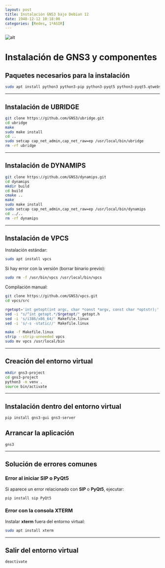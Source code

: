 ```yaml
---
layout: post
title: Instalación GNS3 bajo Debian 12
date: 1948-12-12 10:18:00
categories: [Redes, 1ºASIR]
---
```


![alt](https://imgs.search.brave.com/vdkaF7loGk4diMnkGXVnQzN_i7pWbK7Rd-g6dhz7yCw/rs:fit:860:0:0:0/g:ce/aHR0cHM6Ly9kb2Nz/LmduczMuY29tL2lt/Zy9sb2dvY29sb3Vy/LnBuZw)

# Instalación de GNS3 y componentes

## Paquetes necesarios para la instalación

```bash
sudo apt install python3 python3-pip python3-pyqt5 python3-pyqt5.qtwebsockets python3-pyqt5.qtsvg git make qemu-kvm qemu-utils libvirt-clients libvirt-daemon-system cmake libpcap-dev build-essential libelf-dev
```

---

## Instalación de UBRIDGE

```bash
git clone https://github.com/GNS3/ubridge.git
cd ubridge
make
sudo make install
cd ..
sudo setcap cap_net_admin,cap_net_raw=ep /usr/local/bin/ubridge
rm -rf ubridge
```

---

## Instalación de DYNAMIPS

```bash
git clone https://github.com/GNS3/dynamips.git
cd dynamips
mkdir build
cd build
cmake ..
make
sudo make install
sudo setcap cap_net_admin,cap_net_raw=ep /usr/local/bin/dynamips
cd ../..
rm -rf dynamips
```

---

## Instalación de VPCS

Instalación estándar:

```bash
sudo apt install vpcs
```

Si hay error con la versión (borrar binario previo):

```bash
sudo rm -f /usr/bin/vpcs /usr/local/bin/vpcs
```

Compilación manual:

```bash
git clone https://github.com/GNS3/vpcs.git
cd vpcs/src

rgetopt='int getopt(int argc, char *const *argv, const char *optstr);'
sed -i "s/^int getopt.*/$rgetopt/" getopt.h
sed -i 's/i386/x86_64/' Makefile.linux
sed -i 's/-s -static//' Makefile.linux

make -f Makefile.linux
strip --strip-unneeded vpcs
sudo mv vpcs /usr/local/bin
```

---

## Creación del entorno virtual

```bash
mkdir gns3-project
cd gns3-project
python3 -m venv .
source bin/activate
```

---

## Instalación dentro del entorno virtual

```bash
pip install gns3-gui gns3-server
```

## Arrancar la aplicación

```
gns3
```

---

## Solución de errores comunes

### Error al iniciar SIP o PyQt5

Si aparece un error relacionado con **SIP** o **PyQt5**, ejecutar:

```bash
pip install sip PyQt5
```

### Error con la consola XTERM

Instalar **xterm** fuera del entorno virtual:

```bash
sudo apt install xterm
```

---

## Salir del entorno virtual

```bash
deactivate
```
